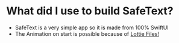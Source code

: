 # What did I use to build SafeText?
- SafeText is a very simple app so it is made from 100% SwiftUI
- The Animation on start is possible because of [Lottie Files!](lottiefiles.com)
